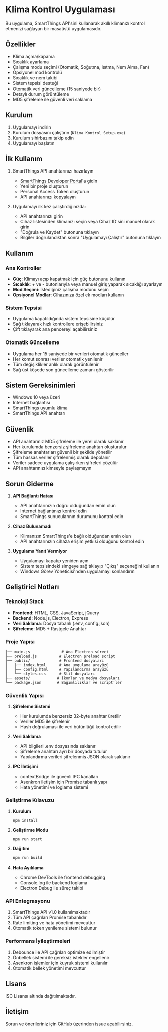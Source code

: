 # Klima Kontrol Uygulaması

Bu uygulama, SmartThings API'sini kullanarak akıllı klimanızı kontrol etmenizi sağlayan bir masaüstü uygulamasıdır.

## Özellikler

- Klima açma/kapama
- Sıcaklık ayarlama
- Çalışma modu seçimi (Otomatik, Soğutma, Isıtma, Nem Alma, Fan)
- Opsiyonel mod kontrolü
- Sıcaklık ve nem takibi
- Sistem tepsisi desteği
- Otomatik veri güncelleme (15 saniyede bir)
- Detaylı durum görüntüleme
- MD5 şifreleme ile güvenli veri saklama

## Kurulum

1. Uygulamayı indirin
2. Kurulum dosyasını çalıştırın (`Klima Kontrol Setup.exe`)
3. Kurulum sihirbazını takip edin
4. Uygulamayı başlatın

## İlk Kullanım

1. SmartThings API anahtarınızı hazırlayın
   - [SmartThings Developer Portal](https://developer.smartthings.com/)'a gidin
   - Yeni bir proje oluşturun
   - Personal Access Token oluşturun
   - API anahtarınızı kopyalayın

2. Uygulamayı ilk kez çalıştırdığınızda:
   - API anahtarınızı girin
   - Cihaz listesinden klimanızı seçin veya Cihaz ID'sini manuel olarak girin
   - "Doğrula ve Kaydet" butonuna tıklayın
   - Bilgiler doğrulandıktan sonra "Uygulamayı Çalıştır" butonuna tıklayın

## Kullanım

### Ana Kontroller
- **Güç**: Klimayı açıp kapatmak için güç butonunu kullanın
- **Sıcaklık**: + ve - butonlarıyla veya manuel giriş yaparak sıcaklığı ayarlayın
- **Mod Seçimi**: İstediğiniz çalışma modunu seçin
- **Opsiyonel Modlar**: Cihazınıza özel ek modları kullanın

### Sistem Tepsisi
- Uygulama kapatıldığında sistem tepsisine küçülür
- Sağ tıklayarak hızlı kontrollere erişebilirsiniz
- Çift tıklayarak ana pencereyi açabilirsiniz

### Otomatik Güncelleme
- Uygulama her 15 saniyede bir verileri otomatik günceller
- Her komut sonrası veriler otomatik yenilenir
- Tüm değişiklikler anlık olarak görüntülenir
- Sağ üst köşede son güncelleme zamanı gösterilir

## Sistem Gereksinimleri

- Windows 10 veya üzeri
- Internet bağlantısı
- SmartThings uyumlu klima
- SmartThings API anahtarı

## Güvenlik

- API anahtarınız MD5 şifreleme ile yerel olarak saklanır
- Her kurulumda benzersiz şifreleme anahtarı oluşturulur
- Şifreleme anahtarları güvenli bir şekilde yönetilir
- Tüm hassas veriler şifrelenmiş olarak depolanır
- Veriler sadece uygulama çalışırken şifreleri çözülür
- API anahtarınızı kimseyle paylaşmayın

## Sorun Giderme

1. **API Bağlantı Hatası**
   - API anahtarınızın doğru olduğundan emin olun
   - Internet bağlantınızı kontrol edin
   - SmartThings sunucularının durumunu kontrol edin

2. **Cihaz Bulunamadı**
   - Klimanızın SmartThings'e bağlı olduğundan emin olun
   - API anahtarınızın cihaza erişim yetkisi olduğunu kontrol edin

3. **Uygulama Yanıt Vermiyor**
   - Uygulamayı kapatıp yeniden açın
   - Sistem tepsisindeki simgeye sağ tıklayıp "Çıkış" seçeneğini kullanın
   - Windows Görev Yöneticisi'nden uygulamayı sonlandırın

## Geliştirici Notları

### Teknoloji Stack
- **Frontend**: HTML, CSS, JavaScript, jQuery
- **Backend**: Node.js, Electron, Express
- **Veri Saklama**: Dosya tabanlı (.env, config.json)
- **Şifreleme**: MD5 + Rastgele Anahtar

### Proje Yapısı
```
├── main.js              # Ana Electron süreci
├── preload.js          # Electron preload script
├── public/             # Frontend dosyaları
│   ├── index.html      # Ana uygulama arayüzü
│   ├── config.html     # Yapılandırma arayüzü
│   └── styles.css      # Stil dosyaları
├── assets/            # İkonlar ve medya dosyaları
└── package.json       # Bağımlılıklar ve script'ler
```

### Güvenlik Yapısı
1. **Şifreleme Sistemi**
   - Her kurulumda benzersiz 32-byte anahtar üretilir
   - Veriler MD5 ile şifrelenir
   - Hash doğrulaması ile veri bütünlüğü kontrol edilir

2. **Veri Saklama**
   - API bilgileri .env dosyasında saklanır
   - Şifreleme anahtarı ayrı bir dosyada tutulur
   - Yapılandırma verileri şifrelenmiş JSON olarak saklanır

3. **IPC İletişimi**
   - contextBridge ile güvenli IPC kanalları
   - Asenkron iletişim için Promise tabanlı yapı
   - Hata yönetimi ve loglama sistemi

### Geliştirme Kılavuzu
1. **Kurulum**
   ```bash
   npm install
   ```

2. **Geliştirme Modu**
   ```bash
   npm run start
   ```

3. **Dağıtım**
   ```bash
   npm run build
   ```

4. **Hata Ayıklama**
   - Chrome DevTools ile frontend debugging
   - Console.log ile backend loglama
   - Electron Debug ile süreç takibi

### API Entegrasyonu
1. SmartThings API v1.0 kullanılmaktadır
2. Tüm API çağrıları Promise tabanlıdır
3. Rate limiting ve hata yönetimi mevcuttur
4. Otomatik token yenileme sistemi bulunur

### Performans İyileştirmeleri
1. Debounce ile API çağrıları optimize edilmiştir
2. Önbellek sistemi ile gereksiz istekler engellenir
3. Asenkron işlemler için kuyruk sistemi kullanılır
4. Otomatik bellek yönetimi mevcuttur

## Lisans

ISC Lisansı altında dağıtılmaktadır.

## İletişim

Sorun ve önerileriniz için GitHub üzerinden issue açabilirsiniz. 
